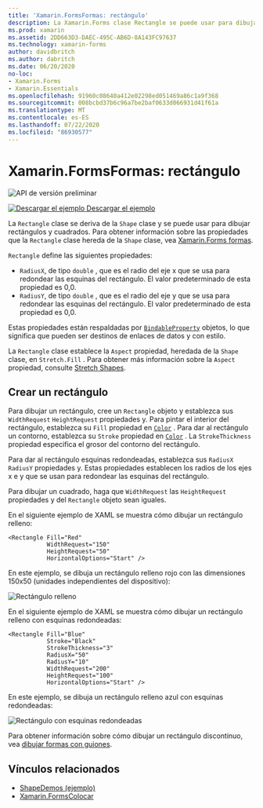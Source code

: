 ```yaml
---
title: 'Xamarin.FormsFormas: rectángulo'
description: La Xamarin.Forms clase Rectangle se puede usar para dibujar rectángulos.
ms.prod: xamarin
ms.assetid: 2DD663D3-DAEC-495C-AB6D-8A143FC97637
ms.technology: xamarin-forms
author: davidbritch
ms.author: dabritch
ms.date: 06/20/2020
no-loc:
- Xamarin.Forms
- Xamarin.Essentials
ms.openlocfilehash: 91960c08640a412e02298ed051469a86c1a9f368
ms.sourcegitcommit: 008bcbd37b6c96a7be2baf0633d066931d41f61a
ms.translationtype: MT
ms.contentlocale: es-ES
ms.lasthandoff: 07/22/2020
ms.locfileid: "86930577"
---
```

# <a name="xamarinforms-shapes-rectangle"></a>Xamarin.FormsFormas: rectángulo

![API de versión preliminar](~/media/shared/preview.png "Esta API se encuentra en versión preliminar.")

[![Descargar el ejemplo](~/media/shared/download.png) Descargar el ejemplo](https://docs.microsoft.com/samples/xamarin/xamarin-forms-samples/userinterface-shapesdemos/)

La `Rectangle` clase se deriva de la `Shape` clase y se puede usar para dibujar rectángulos y cuadrados. Para obtener información sobre las propiedades que la `Rectangle` clase hereda de la `Shape` clase, vea [ Xamarin.Forms formas](index.md).

`Rectangle` define las siguientes propiedades:

- `RadiusX`, de tipo `double` , que es el radio del eje x que se usa para redondear las esquinas del rectángulo. El valor predeterminado de esta propiedad es 0,0.
- `RadiusY`, de tipo `double` , que es el radio del eje y que se usa para redondear las esquinas del rectángulo. El valor predeterminado de esta propiedad es 0,0.

Estas propiedades están respaldadas por [`BindableProperty`](xref:Xamarin.Forms.BindableProperty) objetos, lo que significa que pueden ser destinos de enlaces de datos y con estilo.

La `Rectangle` clase establece la `Aspect` propiedad, heredada de la `Shape` clase, en `Stretch.Fill` . Para obtener más información sobre la `Aspect` propiedad, consulte [Stretch Shapes](index.md#stretch-shapes).

## <a name="create-a-rectangle"></a>Crear un rectángulo

Para dibujar un rectángulo, cree un `Rectangle` objeto y establezca sus `WidthRequest` `HeightRequest` propiedades y. Para pintar el interior del rectángulo, establezca su `Fill` propiedad en [`Color`](xref:Xamarin.Forms.Color) . Para dar al rectángulo un contorno, establezca su `Stroke` propiedad en [`Color`](xref:Xamarin.Forms.Color) . La `StrokeThickness` propiedad especifica el grosor del contorno del rectángulo.

Para dar al rectángulo esquinas redondeadas, establezca sus `RadiusX` `RadiusY` propiedades y. Estas propiedades establecen los radios de los ejes x e y que se usan para redondear las esquinas del rectángulo.

Para dibujar un cuadrado, haga que `WidthRequest` las `HeightRequest` propiedades y del `Rectangle` objeto sean iguales.

En el siguiente ejemplo de XAML se muestra cómo dibujar un rectángulo relleno:

```xaml
<Rectangle Fill="Red"
           WidthRequest="150"
           HeightRequest="50"
           HorizontalOptions="Start" />
```

En este ejemplo, se dibuja un rectángulo relleno rojo con las dimensiones 150x50 (unidades independientes del dispositivo):

![Rectángulo relleno](rectangle-images/filled.png "Rectángulo relleno")

En el siguiente ejemplo de XAML se muestra cómo dibujar un rectángulo relleno con esquinas redondeadas:

```xaml
<Rectangle Fill="Blue"
           Stroke="Black"
           StrokeThickness="3"
           RadiusX="50"
           RadiusY="10"
           WidthRequest="200"
           HeightRequest="100"
           HorizontalOptions="Start" />
```

En este ejemplo, se dibuja un rectángulo relleno azul con esquinas redondeadas:

![Rectángulo con esquinas redondeadas](rectangle-images/rounded.png "Rectángulo con esquinas redondeadas")

Para obtener información sobre cómo dibujar un rectángulo discontinuo, vea [dibujar formas con guiones](index.md#draw-dashed-shapes).

## <a name="related-links"></a>Vínculos relacionados

- [ShapeDemos (ejemplo)](https://docs.microsoft.com/samples/xamarin/xamarin-forms-samples/userinterface-shapesdemos/)
- [Xamarin.FormsColocar](index.md)
